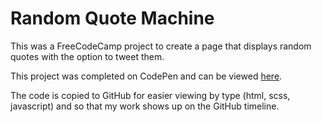 # Random Quote Machine
This was a FreeCodeCamp project to create a page that displays random quotes with the option to tweet them.

This project was completed on CodePen and can be viewed [here](https://codepen.io/jdsandifer/full/BJpZEw/).

The code is copied to GitHub for easier viewing by type (html, scss, javascript) and so that my work shows up on the GitHub timeline.
